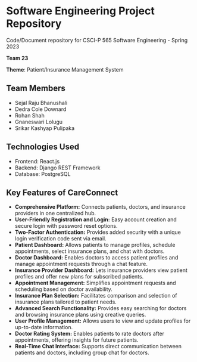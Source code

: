 # Software Engineering Project Repository

Code/Document repository for CSCI-P 565 Software Engineering - Spring 2023

**Team 23**

**Theme**: Patient/Insurance Management System

## Team Members

* Sejal Raju Bhanushali
* Dedra Cole Downard
* Rohan Shah
* Gnaneswari Lolugu
* Srikar Kashyap Pulipaka
  
## Technologies Used

* Frontend: React.js
* Backend: Django REST Framework
* Database: PostgreSQL

## Key Features of CareConnect

- **Comprehensive Platform:** Connects patients, doctors, and insurance providers in one centralized hub.  
- **User-Friendly Registration and Login:** Easy account creation and secure login with password reset options.  
- **Two-Factor Authentication:** Provides added security with a unique login verification code sent via email.  
- **Patient Dashboard:** Allows patients to manage profiles, schedule appointments, select insurance plans, and chat with doctors.  
- **Doctor Dashboard:** Enables doctors to access patient profiles and manage appointment requests through a chat feature.  
- **Insurance Provider Dashboard:** Lets insurance providers view patient profiles and offer new plans for subscribed patients.  
- **Appointment Management:** Simplifies appointment requests and scheduling based on doctor availability.  
- **Insurance Plan Selection:** Facilitates comparison and selection of insurance plans tailored to patient needs.  
- **Advanced Search Functionality:** Provides easy searching for doctors and browsing insurance plans using creative queries.  
- **User Profile Management:** Allows users to view and update profiles for up-to-date information.  
- **Doctor Rating System:** Enables patients to rate doctors after appointments, offering insights for future patients.  
- **Real-Time Chat Interface:** Supports direct communication between patients and doctors, including group chat for doctors. 
